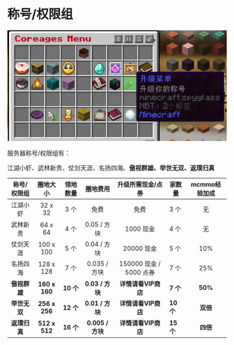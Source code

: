 # 称号/权限组

![SJmenu](../Newplayer/image/升级菜单.png)

服务器称号/权限组有：

江湖小虾、武林新贵、仗剑天涯、名扬四海、**傲视群雄、举世无双、返璞归真**

| 称号/权限组  |   圈地大小    | 领地数量  |     圈地费用     |    升级所需现金/点券    | 家数量    | mcmmo经验加成 |
| :----------: | :-----------: | :-------: | :--------------: | :---------------------: | --------- | :-----------: |
|   江湖小虾   |    32 x 32    |   3 个    |       免费       |          免费           | 3 个      |      无       |
|   武林新贵   |    64 x 64    |   4 个    |   0.05 / 方块    |        1000 现金        | 4 个      |      无       |
|   仗剑天涯   |   100 x 100   |   5 个    |   0.04 / 方块    |       20000 现金        | 5 个      |      10%      |
|   名扬四海   |   128 x 128   |   7 个    |   0.035 / 方块   | 150000 现金 / 5000 点券 | 7 个      |      25%      |
| **傲视群雄** | **160 x 160** | **10 个** | **0.03 / 方块**  |   **详情请看VIP商店**   | **7 个**  |    **50%**    |
| **举世无双** | **256 x 256** | **12 个** | **0.01 / 方块**  |   **详情请看VIP商店**   | **10 个** |   **双倍**    |
| **返璞归真** | **512 x 512** | **16 个** | **0.005 / 方块** |   **详情请看VIP商店**   | **15 个** |   **四倍**    |